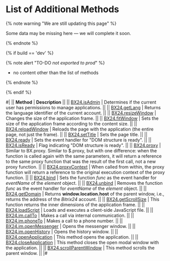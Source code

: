 # List of Additional Methods

{% note warning "We are still updating this page" %}

Some data may be missing here — we will complete it soon.

{% endnote %}

{% if build == 'dev' %}

{% note alert "TO-DO _not exported to prod_" %}

- no content other than the list of methods

{% endnote %}

{% endif %}

#|
|| **Method** | **Description** ||
|| [BX24.isAdmin](./bx24-is-admin.md) | Determines if the current user has permissions to manage applications. ||
|| [BX24.getLang](./bx24-get-lang.md) | Returns the language identifier of the current account. ||
|| [BX24.resizeWindow](./bx24-resize-window.md) | Changes the size of the application frame. ||
|| [BX24.fitWindow](./bx24-fit-window.md) | Sets the size of the application frame according to the content size. ||
|| [BX24.reloadWindow](./bx24-reload-window.md) | Reloads the page with the application (the entire page, not just the frame). ||
|| [BX24.setTitle](./bx24-set-title.md) | Sets the page title. ||
|| [BX24.ready](./bx24-ready.md) | Sets the event handler for "DOM structure is ready". ||
|| [BX24.isReady](./bx24-is-ready.md) | Flag indicating "DOM structure is ready". ||
|| [BX24.proxy](./bx24-proxy.md) | Similar to BX.proxy. Similar to $.proxy, but with one difference: when the function is called again with the same parameters, it will return a reference to the same proxy function that was the result of the first call, not a new proxy function. ||
|| [BX24.proxyContext](./bx24-proxy-context.md) | When called from within, the proxy function will return a reference to the original execution context of the proxy function. ||
|| [BX24.bind](./bx24-bind.md) | Sets the function *func* as the event handler for *eventName* of the *element* object. ||
|| [BX24.unbind](./bx24-unbind.md) | Removes the function *func* as the event handler for *eventName* of the *element* object. ||
|| [BX24.getDomain](./bx24-get-domain.md) | Returns **window.location.host** of the parent window, i.e., returns the address of the *Bitrix24* account. ||
|| [BX24.getScrollSize](./bx24-get-scroll-size.md) | This function returns the inner dimensions of the application frame. ||
|| [BX24.loadScript](./bx24-load-script.md) | Loads and executes a client-side JavaScript file. ||
|| [BX24.im.callTo](./bx24-im-call-to.md) | Makes a call via internal communication. ||
|| [BX24.im.phoneTo](./bx24-im-phone-to.md) | Makes a call to a phone number. ||
|| [BX24.im.openMessenger](./bx24-im-open-messenger.md) | Opens the messenger window. ||
|| [BX24.im.openHistory](./bx24-im-open-history.md) | Opens the history window. ||
|| [BX24.openApplication](./bx24-open-application.md) | This method opens the application. ||
|| [BX24.closeApplication](./bx24-close-application.md) | This method closes the open modal window with the application. ||
|| [BX24.scrollParentWindow](./bx24-scroll-parent-window.md) | This method scrolls the parent window. ||
|#
